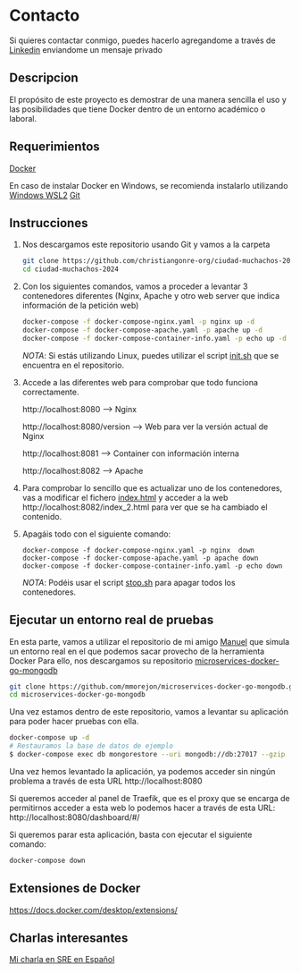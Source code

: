 # Contacto
Si quieres contactar conmigo, puedes hacerlo agregandome a través de [Linkedin](https://www.linkedin.com/in/chrisgonre/) enviandome un mensaje privado


## Descripcion
El propósito de este proyecto es demostrar de una manera sencilla el uso y las posibilidades que tiene Docker dentro de un entorno académico o laboral.

## Requerimientos
[Docker](https://docs.docker.com/get-docker/)

En caso de instalar Docker en Windows, se recomienda instalarlo utilizando [Windows WSL2](https://docs.docker.com/desktop/windows/wsl/)
[Git](https://git-scm.com/book/en/v2/Getting-Started-Installing-Git)

## Instrucciones
1. Nos descargamos este repositorio usando Git y vamos a la carpeta
    ```bash
    git clone https://github.com/christiangonre-org/ciudad-muchachos-2024.git
    cd ciudad-muchachos-2024
    ```
2. Con los siguientes comandos, vamos a proceder a levantar 3 contenedores diferentes (Nginx, Apache y otro web server que indica información de la petición web)
    ```bash
    docker-compose -f docker-compose-nginx.yaml -p nginx up -d
    docker-compose -f docker-compose-apache.yaml -p apache up -d 
    docker-compose -f docker-compose-container-info.yaml -p echo up -d
    ```
    *NOTA*: Si estás utilizando Linux, puedes utilizar el script [init.sh](init.sh) que se encuentra en el repositorio.

3. Accede a las diferentes web para comprobar que todo funciona correctamente.

    http://localhost:8080 --> Nginx

    http://localhost:8080/version --> Web para ver la versión actual de Nginx

    http://localhost:8081 --> Container con información interna

    http://localhost:8082 --> Apache

4. Para comprobar lo sencillo que es actualizar uno de los contenedores, vas a modificar el fichero [index.html](htdocs/index_2.html) y acceder a la web http://localhost:8082/index_2.html para ver que se ha cambiado el contenido.

5. Apagáis todo con el siguiente comando:
    ```docker
    docker-compose -f docker-compose-nginx.yaml -p nginx  down
    docker-compose -f docker-compose-apache.yaml -p apache down
    docker-compose -f docker-compose-container-info.yaml -p echo down
    ```
    *NOTA*: Podéis usar el script [stop.sh](stop.sh) para apagar todos los contenedores.


## Ejecutar un entorno real de pruebas

En esta parte, vamos a utilizar el repositorio de mi amigo [Manuel](https://mmorejon.io/) que simula un entorno real en el que podemos sacar provecho de la herramienta Docker
Para ello, nos descargamos su repositorio [microservices-docker-go-mongodb](https://github.com/mmorejon/microservices-docker-go-mongodb)
```bash
git clone https://github.com/mmorejon/microservices-docker-go-mongodb.git
cd microservices-docker-go-mongodb
```

Una vez estamos dentro de este repositorio, vamos a levantar su aplicación para poder hacer pruebas con ella.
```bash
docker-compose up -d
# Restauramos la base de datos de ejemplo
$ docker-compose exec db mongorestore --uri mongodb://db:27017 --gzip  /backup/cinema
```

Una vez hemos levantado la aplicación, ya podemos acceder sin ningún problema a través de esta URL http://localhost:8080

Si queremos acceder al panel de Traefik, que es el proxy que se encarga de permitirnos acceder a esta web lo podemos hacer a través de esta URL: http://localhost:8080/dashboard/#/

Si queremos parar esta aplicación, basta con ejecutar el siguiente comando:
```bash
docker-compose down
```


## Extensiones de Docker
https://docs.docker.com/desktop/extensions/

## Charlas interesantes
[Mi charla en SRE en Español](https://www.youtube.com/watch?v=xJbdyyFH2Qo)
